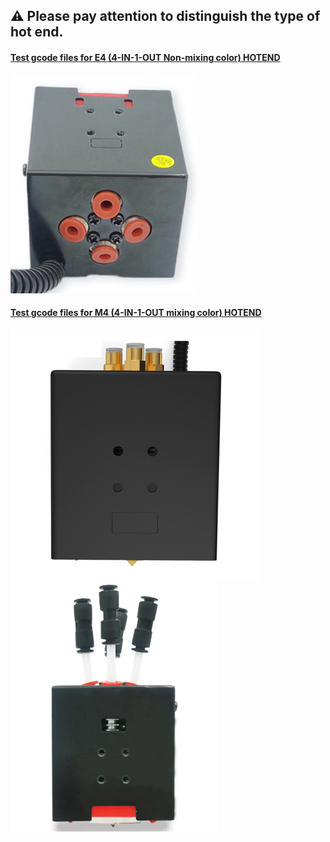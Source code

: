 ## :warning: Please pay attention to distinguish the type of hot end.
#### [Test gcode files for E4 (4-IN-1-OUT Non-mixing color) HOTEND](./E4/readme.md)
![](E4.png)
#### [Test gcode files for M4 (4-IN-1-OUT mixing color) HOTEND](./M4/readme.md)
![](M4V4.png) ![](M4V6.png)

